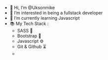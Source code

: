 - 👋 Hi, I’m @Uksonmike
- 👀 I’m interested in being a fullstack developer
- 🌱 I’m currently learning Javascript
- 📚 My Tech Stack :
   - SASS 🎯
   - Bootstrap 🔰
   - Javascript ⚙
   - Git & Github ⏳
   - 
<!---
Uksonmike/Uksonmike is a ✨ special ✨ repository because its `README.md` (this file) appears on your GitHub profile.
You can click the Preview link to take a look at your changes.
--->
